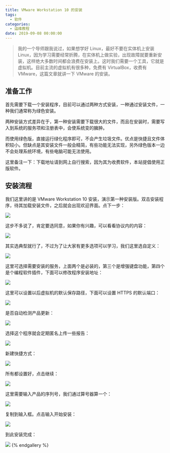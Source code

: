 ```yaml
---
title: VMware Workstation 10 的安装
tags:
  - 软件
categories:
  - 运维教程
date: 2019-09-08 00:00:00
---
```


> 我的一个导师跟我说过，如果想学好 Linux，最好不要在实体机上安装 Linux，因为学习需要经常折腾，在实体机上做实验，出现故障就要重新安装，这样绝大多数时间都会浪费在安装上。这时我们需要一个工具，它就是虚拟机。目前主流的虚拟机有很多种，免费有 VirtualBox，收费有 VMware，这篇文章就讲一下 VMware 的安装。

<!-- more -->

## 准备工作

首先需要下载一个安装程序，目前可以通过两种方式安装，一种通过安装文件，一种我们通常称为绿色安装。

两种安装方式差异在于，第一种安装需要下载很大的文件，而且在安装时，需要写入到系统的服务项和注册表中，会使系统变的臃肿。

而使用绿色版，直接运行绿化程序即可，不会产生垃圾文件。优点是快捷且文件体积较小。但缺点是其安装文件一般会精简，有些功能无法实现，另外绿色版本一边不会处理系统环境，有些电脑可能无法使用。

这里备注一下：下载地址请到网上自行搜索，因为其为收费软件，本站提倡使用正版软件。

## 安装流程

我们这里讲的是 VMware Workstation 10 安装，演示第一种安装版。双击安装程序，待其加载安装文件，之后就会出现欢迎界面。点下一步：

![](https://cdn.dusays.com/2019/09/61-1.jpg)

这步不多说了，肯定要选同意，如果你有兴趣，可以看看协议内的内容：

![](https://cdn.dusays.com/2019/09/61-2.jpg)

其实选典型就行了，不过为了让大家有更多选项可以学习，我们这里选自定义：

![](https://cdn.dusays.com/2019/09/61-3.jpg)

这里可选择需要安装的服务，上面两个是必装的，第三个是增强键盘功能，第四个是个编程软件插件，下面可以修改程序安装地址：

![](https://cdn.dusays.com/2019/09/61-4.jpg)

这里可以设置以后虚拟机的默认保存路径，下面可以设置 HTTPS 的默认端口：

![](https://cdn.dusays.com/2019/09/61-5.jpg)

是否自动检测产品更新：

![](https://cdn.dusays.com/2019/09/61-6.jpg)

选择这个程序就会定期匿名上传一些报告：

![](https://cdn.dusays.com/2019/09/61-7.jpg)

新建快捷方式：

![](https://cdn.dusays.com/2019/09/61-8.jpg)

所有都设置好，点击继续：

![](https://cdn.dusays.com/2019/09/61-9.jpg)

这里需要输入产品的序列号，我们通过算号器算一个：

![](https://cdn.dusays.com/2019/09/61-10.jpg)

复制到输入框。点击输入开始安装：

![](https://cdn.dusays.com/2019/09/61-11.jpg)

到此安装完成：

![](https://cdn.dusays.com/2019/09/61-12.jpg)
{% endgallery %}